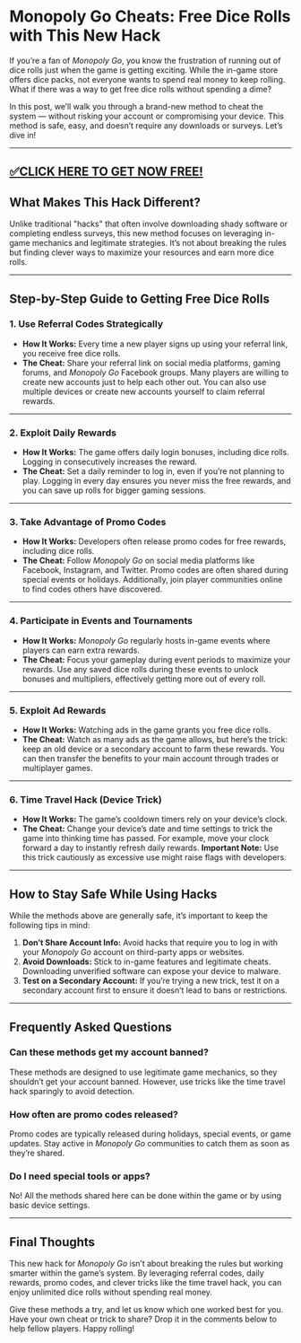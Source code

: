# Monopoly Go Cheats: Free Dice Rolls with This New Hack  

If you’re a fan of *Monopoly Go*, you know the frustration of running out of dice rolls just when the game is getting exciting. While the in-game store offers dice packs, not everyone wants to spend real money to keep rolling. What if there was a way to get free dice rolls without spending a dime?  

In this post, we’ll walk you through a brand-new method to cheat the system — without risking your account or compromising your device. This method is safe, easy, and doesn’t require any downloads or surveys. Let’s dive in!  

--------------------------------------------
[✅CLICK HERE TO GET NOW FREE!](https://freeforyou.xyz/monopolygodice/)
--------------------------------------------

## What Makes This Hack Different?  

Unlike traditional "hacks" that often involve downloading shady software or completing endless surveys, this new method focuses on leveraging in-game mechanics and legitimate strategies. It’s not about breaking the rules but finding clever ways to maximize your resources and earn more dice rolls.  

---

## Step-by-Step Guide to Getting Free Dice Rolls  

### 1. **Use Referral Codes Strategically**  
- **How It Works:** Every time a new player signs up using your referral link, you receive free dice rolls.  
- **The Cheat:** Share your referral link on social media platforms, gaming forums, and *Monopoly Go* Facebook groups. Many players are willing to create new accounts just to help each other out. You can also use multiple devices or create new accounts yourself to claim referral rewards.  

---

### 2. **Exploit Daily Rewards**  
- **How It Works:** The game offers daily login bonuses, including dice rolls. Logging in consecutively increases the reward.  
- **The Cheat:** Set a daily reminder to log in, even if you’re not planning to play. Logging in every day ensures you never miss the free rewards, and you can save up rolls for bigger gaming sessions.  

---

### 3. **Take Advantage of Promo Codes**  
- **How It Works:** Developers often release promo codes for free rewards, including dice rolls.  
- **The Cheat:** Follow *Monopoly Go* on social media platforms like Facebook, Instagram, and Twitter. Promo codes are often shared during special events or holidays. Additionally, join player communities online to find codes others have discovered.  

---

### 4. **Participate in Events and Tournaments**  
- **How It Works:** *Monopoly Go* regularly hosts in-game events where players can earn extra rewards.  
- **The Cheat:** Focus your gameplay during event periods to maximize your rewards. Use any saved dice rolls during these events to unlock bonuses and multipliers, effectively getting more out of every roll.  

---

### 5. **Exploit Ad Rewards**  
- **How It Works:** Watching ads in the game grants you free dice rolls.  
- **The Cheat:** Watch as many ads as the game allows, but here’s the trick: keep an old device or a secondary account to farm these rewards. You can then transfer the benefits to your main account through trades or multiplayer games.  

---

### 6. **Time Travel Hack (Device Trick)**  
- **How It Works:** The game’s cooldown timers rely on your device’s clock.  
- **The Cheat:** Change your device’s date and time settings to trick the game into thinking time has passed. For example, move your clock forward a day to instantly refresh daily rewards. **Important Note:** Use this trick cautiously as excessive use might raise flags with developers.  

---

## How to Stay Safe While Using Hacks  

While the methods above are generally safe, it’s important to keep the following tips in mind:  
1. **Don’t Share Account Info:** Avoid hacks that require you to log in with your *Monopoly Go* account on third-party apps or websites.  
2. **Avoid Downloads:** Stick to in-game features and legitimate cheats. Downloading unverified software can expose your device to malware.  
3. **Test on a Secondary Account:** If you’re trying a new trick, test it on a secondary account first to ensure it doesn’t lead to bans or restrictions.  

---

## Frequently Asked Questions  

### **Can these methods get my account banned?**  
These methods are designed to use legitimate game mechanics, so they shouldn’t get your account banned. However, use tricks like the time travel hack sparingly to avoid detection.  

### **How often are promo codes released?**  
Promo codes are typically released during holidays, special events, or game updates. Stay active in *Monopoly Go* communities to catch them as soon as they’re shared.  

### **Do I need special tools or apps?**  
No! All the methods shared here can be done within the game or by using basic device settings.  

---

## Final Thoughts  

This new hack for *Monopoly Go* isn’t about breaking the rules but working smarter within the game’s system. By leveraging referral codes, daily rewards, promo codes, and clever tricks like the time travel hack, you can enjoy unlimited dice rolls without spending real money.  

Give these methods a try, and let us know which one worked best for you. Have your own cheat or trick to share? Drop it in the comments below to help fellow players. Happy rolling!
